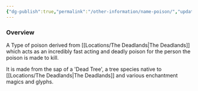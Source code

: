 ```yaml
---
{"dg-publish":true,"permalink":"/other-information/name-poison/","updated":"2025-05-27T13:51:06.807+01:00"}
---
```



### Overview
A Type of poison derived from [[Locations/The Deadlands\|The Deadlands]] which acts as an incredibly fast acting and deadly poison for the person the poison is made to kill. 

It is made from the sap of a 'Dead Tree', a tree species native to [[Locations/The Deadlands\|The Deadlands]] and various enchantment magics and glyphs.
